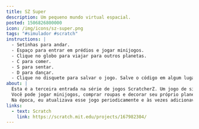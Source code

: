 ```yaml
---
title: SZ Super
description: Um pequeno mundo virtual espacial.
posted: 1506826800000
icon: /img/icons/sz-super.png
tags: "#simulador #scratch"
instructions: |
  - Setinhas para andar.
  - Espaço para entrar em prédios e jogar minijogos.
  - Clique no globo para viajar para outros planetas.
  - C para comer.
  - S para sentar.
  - D para dançar.
  - Clique no disquete para salvar o jogo. Salve o código em algum lugar e depois cole ele no menu continuar, no menu principal.
about: |
  Esta é a terceira entrada na série de jogos ScratcherZ. Um jogo de simulação onde você vive sua vida em um futuro espacial.
  Você pode jogar minijogos, comprar roupas e decorar seu próprio planeta.
  Na época, eu atualizava esse jogo periodicamente e às vezes adicionava festas. Como a última atualização foi em outubro, a última festa foi a de Halloween, e o projeto ainda tem temática de Halloween até hoje por que eu parei de atualizá-lo.
links:
  - text: Scratch
    link: https://scratch.mit.edu/projects/167982304/
---
```


<scratch url="https://scratch.mit.edu/projects/167982304/"></scratch>
